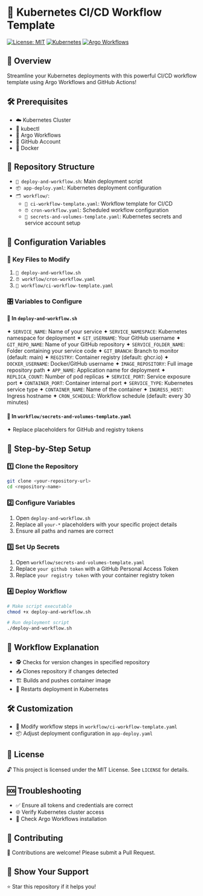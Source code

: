 # 🚀 Kubernetes CI/CD Workflow Template

[![License: MIT](https://img.shields.io/badge/License-MIT-yellow.svg)](https://opensource.org/licenses/MIT)
[![Kubernetes](https://img.shields.io/badge/Kubernetes-1.20+-blue.svg)](https://kubernetes.io/)
[![Argo Workflows](https://img.shields.io/badge/Argo-Workflows-blueviolet.svg)](https://argoproj.github.io/argo-workflows/)

## 🌟 Overview
Streamline your Kubernetes deployments with this powerful CI/CD workflow template using Argo Workflows and GitHub Actions!

## 🛠 Prerequisites
- ☁️ Kubernetes Cluster
- 🧰 kubectl
- 🔄 Argo Workflows
- 🐙 GitHub Account
- 🐳 Docker

## 📂 Repository Structure
- `🚀 deploy-and-workflow.sh`: Main deployment script
- `📦 app-deploy.yaml`: Kubernetes deployment configuration
- `🗂 workflow/`:
  - `🔄 ci-workflow-template.yaml`: Workflow template for CI/CD
  - `⏰ cron-workflow.yaml`: Scheduled workflow configuration
  - `🔐 secrets-and-volumes-template.yaml`: Kubernetes secrets and service account setup

## 🔧 Configuration Variables

### 📍 Key Files to Modify
1. `🚀 deploy-and-workflow.sh`
2. `⏰ workflow/cron-workflow.yaml`
3. `🔄 workflow/ci-workflow-template.yaml`

### 🎛 Variables to Configure

#### 📝 In `deploy-and-workflow.sh`
✦ `SERVICE_NAME`: Name of your service
✦ `SERVICE_NAMESPACE`: Kubernetes namespace for deployment
✦ `GIT_USERNAME`: Your GitHub username
✦ `GIT_REPO_NAME`: Name of your GitHub repository
✦ `SERVICE_FOLDER_NAME`: Folder containing your service code
✦ `GIT_BRANCH`: Branch to monitor (default: main)
✦ `REGISTRY`: Container registry (default: ghcr.io)
✦ `DOCKER_USERNAME`: Docker/GitHub username
✦ `IMAGE_REPOSITORY`: Full image repository path
✦ `APP_NAME`: Application name for deployment
✦ `REPLICA_COUNT`: Number of pod replicas
✦ `SERVICE_PORT`: Service exposure port
✦ `CONTAINER_PORT`: Container internal port
✦ `SERVICE_TYPE`: Kubernetes service type
✦ `CONTAINER_NAME`: Name of the container
✦ `INGRESS_HOST`: Ingress hostname
✦ `CRON_SCHEDULE`: Workflow schedule (default: every 30 minutes)

#### 🔐 In `workflow/secrets-and-volumes-template.yaml`
✦ Replace placeholders for GitHub and registry tokens

## 🚀 Step-by-Step Setup

### 1️⃣ Clone the Repository
```bash
git clone <your-repository-url>
cd <repository-name>
```

### 2️⃣ Configure Variables
1. Open `deploy-and-workflow.sh`
2. Replace all `your-*` placeholders with your specific project details
3. Ensure all paths and names are correct

### 3️⃣ Set Up Secrets
1. Open `workflow/secrets-and-volumes-template.yaml`
2. Replace `your github token` with a GitHub Personal Access Token
3. Replace `your registry token` with your container registry token

### 4️⃣ Deploy Workflow
```bash
# Make script executable
chmod +x deploy-and-workflow.sh

# Run deployment script
./deploy-and-workflow.sh
```

## 🔄 Workflow Explanation
- 🕵️ Checks for version changes in specified repository
- 📥 Clones repository if changes detected
- 🏗 Builds and pushes container image
- 🔁 Restarts deployment in Kubernetes

## 🛠 Customization
- 📝 Modify workflow steps in `workflow/ci-workflow-template.yaml`
- 📦 Adjust deployment configuration in `app-deploy.yaml`

## 📄 License
🔓 This project is licensed under the MIT License. See `LICENSE` for details.

## 🆘 Troubleshooting
- ✅ Ensure all tokens and credentials are correct
- 🌐 Verify Kubernetes cluster access
- 🔧 Check Argo Workflows installation

## 🤝 Contributing
🌈 Contributions are welcome! Please submit a Pull Request.

## 🌟 Show Your Support
⭐ Star this repository if it helps you!
